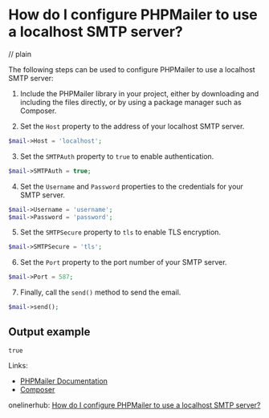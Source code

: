 # How do I configure PHPMailer to use a localhost SMTP server?
// plain

The following steps can be used to configure PHPMailer to use a localhost SMTP server:

1.  Include the PHPMailer library in your project, either by downloading and including the files directly, or by using a package manager such as Composer.

2. Set the `Host` property to the address of your localhost SMTP server.

```php
$mail->Host = 'localhost';
```

3. Set the `SMTPAuth` property to `true` to enable authentication.

```php
$mail->SMTPAuth = true;
```

4. Set the `Username` and `Password` properties to the credentials for your SMTP server.

```php
$mail->Username = 'username';
$mail->Password = 'password';
```

5. Set the `SMTPSecure` property to `tls` to enable TLS encryption.

```php
$mail->SMTPSecure = 'tls';
```

6. Set the `Port` property to the port number of your SMTP server.

```php
$mail->Port = 587;
```

7. Finally, call the `send()` method to send the email.

```php
$mail->send();
```

## Output example

```
true
```

Links:
- [PHPMailer Documentation](https://github.com/PHPMailer/PHPMailer/wiki)
- [Composer](https://getcomposer.org/)

onelinerhub: [How do I configure PHPMailer to use a localhost SMTP server?](https://onelinerhub.com/phpmailer/how-do-i-configure-phpmailer-to-use-a-localhost-smtp-server)